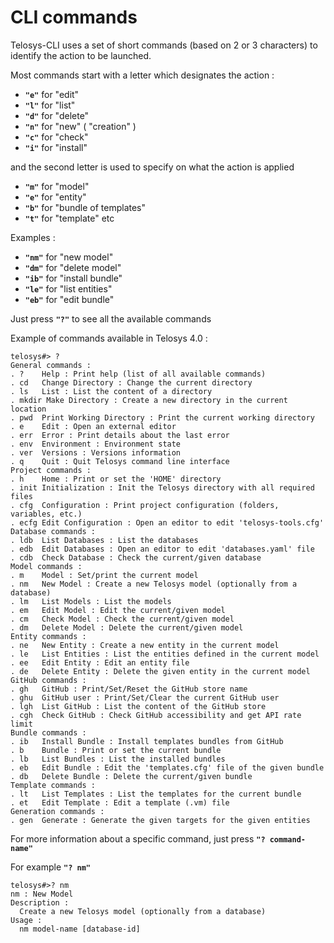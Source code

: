 # CLI commands

Telosys-CLI uses a set of short commands (based on 2 or 3 characters) to identify the action to be launched.

Most commands start with a letter which designates the action :

* **`"e"`** for "edit"
* **`"l"`** for "list"
* **`"d"`** for "delete"
* **`"n"`** for "new" ( "creation" )
* **`"c"`** for "check"
* **`"i"`** for "install"

and the second letter is used to specify on what the action is applied

* **`"m"`** for "model"
* **`"e"`** for "entity"
* **`"b"`** for "bundle of templates"
* **`"t"`** for "template" etc

Examples :

* **`"nm"`** for "new model"
* **`"dm"`** for "delete model"
* **`"ib"`** for "install bundle"
* **`"le"`** for "list entities"
* **`"eb"`** for "edit bundle"

Just press **`"?"`** to see all the available commands

Example of commands available in Telosys 4.0 :

```
telosys#> ?
General commands :
. ?    Help : Print help (list of all available commands)
. cd   Change Directory : Change the current directory
. ls   List : List the content of a directory
. mkdir Make Directory : Create a new directory in the current location
. pwd  Print Working Directory : Print the current working directory
. e    Edit : Open an external editor
. err  Error : Print details about the last error
. env  Environment : Environment state
. ver  Versions : Versions information
. q    Quit : Quit Telosys command line interface
Project commands :
. h    Home : Print or set the 'HOME' directory
. init Initialization : Init the Telosys directory with all required files
. cfg  Configuration : Print project configuration (folders, variables, etc.)
. ecfg Edit Configuration : Open an editor to edit 'telosys-tools.cfg'
Database commands :
. ldb  List Databases : List the databases
. edb  Edit Databases : Open an editor to edit 'databases.yaml' file
. cdb  Check Database : Check the current/given database
Model commands :
. m    Model : Set/print the current model
. nm   New Model : Create a new Telosys model (optionally from a database)
. lm   List Models : List the models
. em   Edit Model : Edit the current/given model
. cm   Check Model : Check the current/given model
. dm   Delete Model : Delete the current/given model
Entity commands :
. ne   New Entity : Create a new entity in the current model
. le   List Entities : List the entities defined in the current model
. ee   Edit Entity : Edit an entity file
. de   Delete Entity : Delete the given entity in the current model
GitHub commands :
. gh   GitHub : Print/Set/Reset the GitHub store name
. ghu  GitHub user : Print/Set/Clear the current GitHub user
. lgh  List GitHub : List the content of the GitHub store
. cgh  Check GitHub : Check GitHub accessibility and get API rate limit
Bundle commands :
. ib   Install Bundle : Install templates bundles from GitHub
. b    Bundle : Print or set the current bundle
. lb   List Bundles : List the installed bundles
. eb   Edit Bundle : Edit the 'templates.cfg' file of the given bundle
. db   Delete Bundle : Delete the current/given bundle
Template commands :
. lt   List Templates : List the templates for the current bundle
. et   Edit Template : Edit a template (.vm) file
Generation commands :
. gen  Generate : Generate the given targets for the given entities

```



For more information about a specific command, just press **`"? command-name"`**

For example **`"? nm"`**

```
telosys#>? nm
nm : New Model
Description :
  Create a new Telosys model (optionally from a database)
Usage :
  nm model-name [database-id]
```







